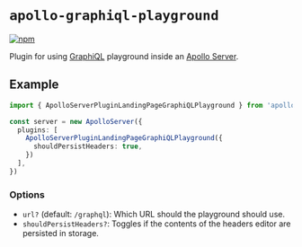 # `apollo-graphiql-playground`

[![npm](https://img.shields.io/npm/v/apollo-graphiql-playground)](https://www.npmjs.com/package/apollo-graphiql-playground)

Plugin for using [GraphiQL](https://github.com/graphql/graphiql) playground inside an [Apollo Server](https://github.com/apollographql/apollo-server).

## Example

```ts
import { ApolloServerPluginLandingPageGraphiQLPlayground } from 'apollo-graphiql-playground'

const server = new ApolloServer({
  plugins: [
    ApolloServerPluginLandingPageGraphiQLPlayground({
      shouldPersistHeaders: true,
    })
  ],
})
```

### Options

- `url?` (default: `/graphql`): Which URL should the playground should use.
- `shouldPersistHeaders?`: Toggles if the contents of the headers editor are persisted in storage.



